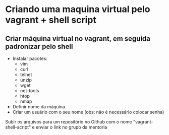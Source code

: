 # Criando uma maquina virtual pelo vagrant + shell script

## ​Criar máquina virtual no vagrant, em seguida padronizar pelo shell

- Instalar pacotes:
   - vim
   - curl
   - telnet
   - unzip
   - wget
   - net-tools
   - htop
   - nmap
- Definir nome da máquina
- Criar um usuário com o seu nome (obs: não é necessário colocar senha)

Subir os arquivos para um repositório no Github com o nome "vagrant-shell-script​​" e enviar o link no grupo da mentoria

